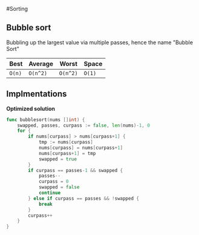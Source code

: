 #Sorting

## Bubble sort

Bubbling up the largest value via multiple passes, hence the name "Bubble Sort"

| Best | Average | Worst  | Space |
|------|---------|--------|-------|
|`O(n)`|`O(n^2)` |`O(n^2)`|`O(1)` | 

## Implmentations

**Optimized solution**
```go
func bubblesort(nums []int) {
	swapped, passes, curpass := false, len(nums)-1, 0
	for {
		if nums[curpass] > nums[curpass+1] {
			tmp := nums[curpass]
			nums[curpass] = nums[curpass+1]
			nums[curpass+1] = tmp
			swapped = true
		}
		if curpass == passes-1 && swapped {
			passes--
			curpass = 0
			swapped = false
			continue
		} else if curpass == passes && !swapped {
			break
		}
		curpass++
	}
}
```